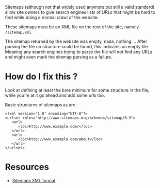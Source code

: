 Sitemaps (although not that widely used anymore but still a valid standard) allow site owners to give search engines lists of URLs that might be hard to find while doing a normal crawl of the website.

These sitemaps must be an XML file on the root of the site, namely `/sitemap.xml`.

The sitemap returned by the website was empty, nada, nothing ... After parsing the file no structure could be found, this indicates an empty file. Meaning any search engines trying to parse the file will not find any URLs and might even mark the sitemap parsing as a failure.

# How do I fix this ?

Look at defining at least the bare minimum for some structure in the file, while you're at it go ahead and add some urls too.

Basic structures of sitemaps as are:

```
<?xml version="1.0" encoding="UTF-8"?>
<urlset xmlns="http://www.sitemaps.org/schemas/sitemap/0.9">
   <url>
      <loc>http://www.example.com/</loc>
   </url>
   <url>
      <loc>http://www.example.com/about</loc>
   </url>
</urlset> 
```

# Resources

* [Sitemaps XML format](http://www.sitemaps.org/protocol.html)
